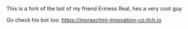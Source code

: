 This is a fork of the bot of my friend Ermess Real, hes a very cool guy

Go check his bot too: https://moraschini-innovation-co.itch.io
